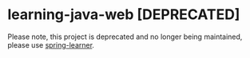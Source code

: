 # learning-java-web [DEPRECATED]

Please note, this project is deprecated and no longer being maintained, please use [spring-learner](https://github.com/happylrd/spring-learner).
